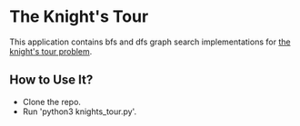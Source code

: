# The Knight's Tour
This application contains bfs and dfs graph search implementations for [the knight's tour problem](https://en.wikipedia.org/wiki/Knight%27s_tour).
## How to Use It?
* Clone the repo.
* Run 'python3 knights_tour.py'.